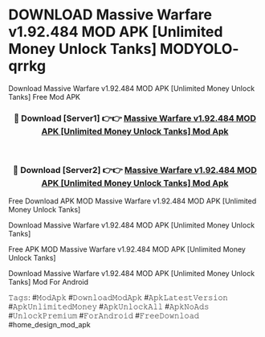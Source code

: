 # DOWNLOAD Massive Warfare v1.92.484 MOD APK [Unlimited Money Unlock Tanks] MODYOLO- qrrkg
Download Massive Warfare v1.92.484 MOD APK [Unlimited Money Unlock Tanks] Free Mod APK

<div align="center">
<h3>🔴 Download [Server1] 👉👉 <a href="https://apk-comot.site?title=Massive_Warfare_v1.92.484_MOD_APK_[Unlimited_Money_Unlock_Tanks]">Massive Warfare v1.92.484 MOD APK [Unlimited Money Unlock Tanks] Mod Apk</a></h3><br>

<h3>🔴 Download [Server2] 👉👉 <a href="https://apk-comot.site?title=Massive_Warfare_v1.92.484_MOD_APK_[Unlimited_Money_Unlock_Tanks]">Massive Warfare v1.92.484 MOD APK [Unlimited Money Unlock Tanks] Mod Apk</a></h3>
</div>


Free Download APK MOD Massive Warfare v1.92.484 MOD APK [Unlimited Money Unlock Tanks]

Download Massive Warfare v1.92.484 MOD APK [Unlimited Money Unlock Tanks] 

Free APK MOD Massive Warfare v1.92.484 MOD APK [Unlimited Money Unlock Tanks] 

Download Massive Warfare v1.92.484 MOD APK [Unlimited Money Unlock Tanks] Mod For Android

𝚃𝚊𝚐𝚜: #𝙼𝚘𝚍𝙰𝚙𝚔 #𝙳𝚘𝚠𝚗𝚕𝚘𝚊𝚍𝙼𝚘𝚍𝙰𝚙𝚔 #𝙰𝚙𝚔𝙻𝚊𝚝𝚎𝚜𝚝𝚅𝚎𝚛𝚜𝚒𝚘𝚗 #𝙰𝚙𝚔𝚄𝚗𝚕𝚒𝚖𝚒𝚝𝚎𝚍𝙼𝚘𝚗𝚎𝚢 #𝙰𝚙𝚔𝚄𝚗𝚕𝚘𝚌𝚔𝙰𝚕𝚕 #𝙰𝚙𝚔𝙽𝚘𝙰𝚍𝚜 #𝚄𝚗𝚕𝚘𝚌𝚔𝙿𝚛𝚎𝚖𝚒𝚞𝚖 #𝙵𝚘𝚛𝙰𝚗𝚍𝚛𝚘𝚒𝚍 #𝙵𝚛𝚎𝚎𝙳𝚘𝚠𝚗𝚕𝚘𝚊𝚍 #home_design_mod_apk